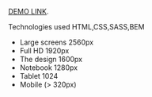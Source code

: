 [DEMO LINK](https://mishtal-andrii.github.io/form_validator/).


Technologies used HTML,CSS,SASS,BEM

- Large screens 2560px
- Full HD 1920px
- The design 1600px
- Notebook 1280px
- Tablet 1024
- Mobile (> 320px)
